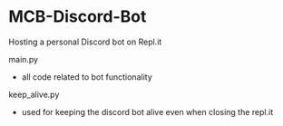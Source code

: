 # MCB-Discord-Bot
Hosting a personal Discord bot on Repl.it

main.py
- all code related to bot functionality

keep_alive.py
- used for keeping the discord bot alive even when closing the repl.it 
